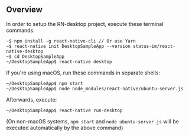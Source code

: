 ## Overview

In order to setup the RN-desktop project, execute these terminal commands:

```
~$ npm install -g react-native-cli // Or use Yarn
~$ react-native init DesktopSampleApp --version status-im/react-native-desktop
~$ cd DesktopSampleApp
~/DesktopSampleApp$ react-native desktop

```
If you're using macOS, run these commands in separate shells:
```
~/DesktopSampleApp$ npm start
~/DesktopSampleApp$ node node_modules/react-native/ubuntu-server.js
```

Afterwards, execute:
```
~/DesktopSampleApp$ react-native run-desktop
```
(On non-macOS systems, `npm start` and `node ubuntu-server.js` will be executed automatically by the above command)
